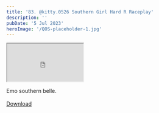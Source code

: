 ```yaml
---
title: '83. @kitty.0526 Southern Girl Hard R Raceplay'
description: ''
pubDate: '5 Jul 2023'
heroImage: '/QOS-placeholder-1.jpg'
---
```

<iframe src="https://drive.google.com/file/d/1BworxnYQh5w1WrT1TLLNCW03M-r6GtbK/preview" width="200" height="100" allow="autoplay" allowfullscreen="allowfullscreen"></iframe>

Emo southern belle.
<br>
<br>
<a class="read_more" href="https://drive.google.com/file/d/1BworxnYQh5w1WrT1TLLNCW03M-r6GtbK/view?usp=sharing">Download</a>